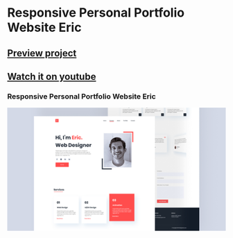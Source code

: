# Responsive Personal Portfolio Website Eric
## [Preview project](https://luissitoe.github.io/responsive-personal-portfolio-website-eric/)
## [Watch it on youtube](https://youtu.be/jF10BNsHmr0)
### Responsive Personal Portfolio Website Eric

![preview img](/preview.png)
